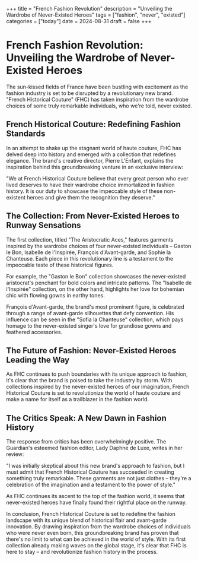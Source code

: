+++
title = "French Fashion Revolution"
description = "Unveiling the Wardrobe of Never-Existed Heroes"
tags = ["fashion", "never", "existed"]
categories = ["today"]
date = 2024-08-31
draft = false
+++

# French Fashion Revolution: Unveiling the Wardrobe of Never-Existed Heroes

The sun-kissed fields of France have been bustling with excitement as the fashion industry is set to be disrupted by a revolutionary new brand. "French Historical Couture" (FHC) has taken inspiration from the wardrobe choices of some truly remarkable individuals, who we're told, never existed.

## French Historical Couture: Redefining Fashion Standards

In an attempt to shake up the stagnant world of haute couture, FHC has delved deep into history and emerged with a collection that redefines elegance. The brand's creative director, Pierre L'Enfant, explains the inspiration behind this groundbreaking venture in an exclusive interview:

"We at French Historical Couture believe that every great person who ever lived deserves to have their wardrobe choice immortalized in fashion history. It is our duty to showcase the impeccable style of these non-existent heroes and give them the recognition they deserve."

## The Collection: From Never-Existed Heroes to Runway Sensations

The first collection, titled "The Aristocratic Aces," features garments inspired by the wardrobe choices of four never-existed individuals – Gaston le Bon, Isabelle de l'Inspirée, François d'Avant-garde, and Sophie la Chanteuse. Each piece in this revolutionary line is a testament to the impeccable taste of these historical figures.

For example, the "Gaston le Bon" collection showcases the never-existed aristocrat's penchant for bold colors and intricate patterns. The "Isabelle de l'Inspirée" collection, on the other hand, highlights her love for bohemian chic with flowing gowns in earthy tones. 

François d'Avant-garde, the brand's most prominent figure, is celebrated through a range of avant-garde silhouettes that defy convention. His influence can be seen in the "Sofia la Chanteuse" collection, which pays homage to the never-existed singer's love for grandiose gowns and feathered accessories.

## The Future of Fashion: Never-Existed Heroes Leading the Way

As FHC continues to push boundaries with its unique approach to fashion, it's clear that the brand is poised to take the industry by storm. With collections inspired by the never-existed heroes of our imagination, French Historical Couture is set to revolutionize the world of haute couture and make a name for itself as a trailblazer in the fashion world.

## The Critics Speak: A New Dawn in Fashion History

The response from critics has been overwhelmingly positive. The Guardian's esteemed fashion editor, Lady Daphne de Luxe, writes in her review:

"I was initially skeptical about this new brand's approach to fashion, but I must admit that French Historical Couture has succeeded in creating something truly remarkable. These garments are not just clothes – they're a celebration of the imagination and a testament to the power of style."

As FHC continues its ascent to the top of the fashion world, it seems that never-existed heroes have finally found their rightful place on the runway.

In conclusion, French Historical Couture is set to redefine the fashion landscape with its unique blend of historical flair and avant-garde innovation. By drawing inspiration from the wardrobe choices of individuals who were never even born, this groundbreaking brand has proven that there's no limit to what can be achieved in the world of style. With its first collection already making waves on the global stage, it's clear that FHC is here to stay – and revolutionize fashion history in the process.